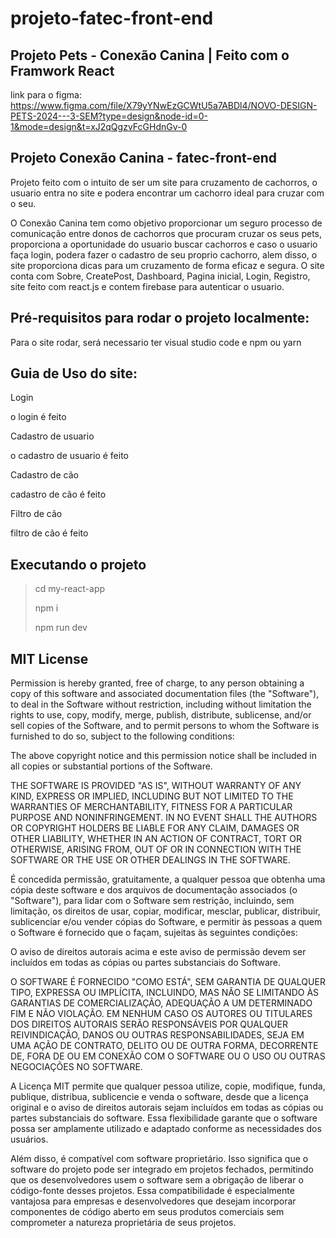 # projeto-fatec-front-end
## Projeto Pets - Conexão Canina | Feito com o Framwork React


link para o figma: https://www.figma.com/file/X79yYNwEzGCWtU5a7ABDl4/NOVO-DESIGN-PETS-2024---3-SEM?type=design&node-id=0-1&mode=design&t=xJ2qQgzvFcGHdnGv-0


## Projeto Conexão Canina - fatec-front-end 
Projeto feito com o intuito de ser um site para cruzamento de cachorros, o usuario entra no site e podera encontrar um cachorro ideal para cruzar com o seu.

O Conexão Canina tem como objetivo proporcionar um seguro processo de comunicação entre donos de cachorros que procuram cruzar os seus pets, proporciona a oportunidade do usuario buscar cachorros e caso o usuario faça login, podera fazer o cadastro de seu proprio cachorro, alem disso, o site proporciona dicas para um cruzamento de forma eficaz e segura. O site conta com Sobre, CreatePost, Dashboard, Pagina inicial, Login, Registro, site feito com react.js e contem firebase para autenticar o usuario. 

## Pré-requisitos para rodar o projeto localmente:
Para o site rodar, será necessario ter visual studio code e npm ou yarn

## Guia de Uso do site:
Login

o login é feito

Cadastro de usuario

o cadastro de usuario é feito 

Cadastro de cão

cadastro de cão é feito 

Filtro de cão

filtro de cão é feito 

## Executando o projeto
> cd my-react-app
> 
> npm i
> 
> npm run dev
## MIT License
Permission is hereby granted, free of charge, to any person obtaining a copy
of this software and associated documentation files (the "Software"), to deal
in the Software without restriction, including without limitation the rights
to use, copy, modify, merge, publish, distribute, sublicense, and/or sell
copies of the Software, and to permit persons to whom the Software is
furnished to do so, subject to the following conditions:

The above copyright notice and this permission notice shall be included in all
copies or substantial portions of the Software.

THE SOFTWARE IS PROVIDED "AS IS", WITHOUT WARRANTY OF ANY KIND, EXPRESS OR
IMPLIED, INCLUDING BUT NOT LIMITED TO THE WARRANTIES OF MERCHANTABILITY,
FITNESS FOR A PARTICULAR PURPOSE AND NONINFRINGEMENT. IN NO EVENT SHALL THE
AUTHORS OR COPYRIGHT HOLDERS BE LIABLE FOR ANY CLAIM, DAMAGES OR OTHER
LIABILITY, WHETHER IN AN ACTION OF CONTRACT, TORT OR OTHERWISE, ARISING FROM,
OUT OF OR IN CONNECTION WITH THE SOFTWARE OR THE USE OR OTHER DEALINGS IN THE
SOFTWARE.

É concedida permissão, gratuitamente, a qualquer pessoa que obtenha uma cópia deste software e dos arquivos de documentação associados (o "Software"), para lidar com o Software sem restrição, incluindo, sem limitação, os direitos de usar, copiar, modificar, mesclar, publicar, distribuir, sublicenciar e/ou vender cópias do Software, e permitir às pessoas a quem o Software é fornecido que o façam, sujeitas às seguintes condições:

O aviso de direitos autorais acima e este aviso de permissão devem ser incluídos em todas as cópias ou partes substanciais do Software.

O SOFTWARE É FORNECIDO "COMO ESTÁ", SEM GARANTIA DE QUALQUER TIPO, EXPRESSA OU IMPLÍCITA, INCLUINDO, MAS NÃO SE LIMITANDO ÀS GARANTIAS DE COMERCIALIZAÇÃO, ADEQUAÇÃO A UM DETERMINADO FIM E NÃO VIOLAÇÃO. EM NENHUM CASO OS AUTORES OU TITULARES DOS DIREITOS AUTORAIS SERÃO RESPONSÁVEIS POR QUALQUER REIVINDICAÇÃO, DANOS OU OUTRAS RESPONSABILIDADES, SEJA EM UMA AÇÃO DE CONTRATO, DELITO OU DE OUTRA FORMA, DECORRENTE DE, FORA DE OU EM CONEXÃO COM O SOFTWARE OU O USO OU OUTRAS NEGOCIAÇÕES NO SOFTWARE.

A Licença MIT permite que qualquer pessoa utilize, copie, modifique, funda, publique, distribua, sublicencie e venda o software, desde que a licença original e o aviso de direitos autorais sejam incluídos em todas as cópias ou partes substanciais do software. Essa flexibilidade garante que o software possa ser amplamente utilizado e adaptado conforme as necessidades dos usuários.

Além disso, é compatível com software proprietário. Isso significa que o software do projeto pode ser integrado em projetos fechados, permitindo que os desenvolvedores usem o software sem a obrigação de liberar o código-fonte desses projetos. Essa compatibilidade é especialmente vantajosa para empresas e desenvolvedores que desejam incorporar componentes de código aberto em seus produtos comerciais sem comprometer a natureza proprietária de seus projetos.

